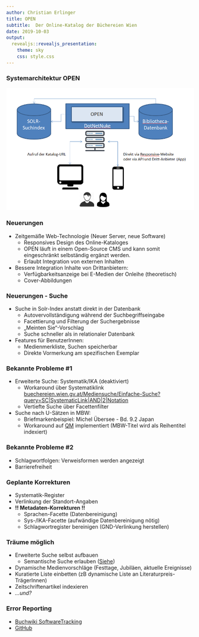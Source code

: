 ```yaml
---
author: Christian Erlinger
title: OPEN
subtitle:  Der Online-Katalog der Büchereien Wien
date: 2019-10-03
output:
  revealjs::revealjs_presentation:
    theme: sky
    css: style.css
---
```

### Systemarchitektur OPEN

![](open_sysarch.png)

### Neuerungen
* Zeitgemäße Web-Technologie (Neuer Server, neue Software)
  * Responsives Design des Online-Kataloges
  * OPEN läuft in einem Open-Source CMS und kann somit eingeschränkt selbständig ergänzt werden.
  * Erlaubt Integration von externen Inhalten
* Bessere Integration Inhalte von Drittanbietern:
  * Verfügbarkeitsanzeige bei E-Medien der Onleihe (theoretisch)
  * Cover-Abbildungen

### Neuerungen - Suche

* Suche in Solr-Index anstatt direkt in der Datenbank
  * Autovervollständigung während der Suchbegriffseingabe
  * Facettierung und Filterung der Suchergebnisse
  * „Meinten Sie“-Vorschlag
  * Suche schneller als in relationaler Datenbank
* Features für BenutzerInnen:
  * Medienmerkliste, Suchen speicherbar
  * Direkte Vormerkung am spezifischen Exemplar

### Bekannte Probleme #1

* Erweiterte Suche: Systematik/IKA (deaktiviert)
  * Workaround über Systematiklink [buechereien.wien.gv.at/Mediensuche/Einfache-Suche?query=SC|SystematicLink|AND|2|Notation](https://buechereien.wien.gv.at/Mediensuche/Einfache-Suche?query=SC%7cSystematicLink%7cAnd%7c2%7cPL.MU)
  * Vertiefte Suche über Facettenfilter
* Suche nach U-Sätzen in MBW:
  * Briefmarkenbeispiel: Michel Übersee - Bd. 9.2 Japan
  * Workaround auf [QM](https://openm13.wien.gv.at/Mediensuche/Einfache-Suche?search=Michel+%C3%9Cbersee+Japan) implementiert (MBW-Titel wird als Reihentitel indexiert)

### Bekannte Probleme #2

* Schlagwortfolgen: Verweisformen werden angezeigt
* Barrierefreiheit

### Geplante Korrekturen

* Systematik-Register
* Verlinkung der Standort-Angaben
* **!! Metadaten-Korrekturen !!**
  * Sprachen-Facette (Datenbereinigung)
  * Sys-/IKA-Facette (aufwändige Datenbereinigung nötig)
  * Schlagwortregister bereinigen (GND-Verlinkung herstellen)

### Träume möglich

* Erweiterte Suche selbst aufbauen 
  * Semantische Suche erlauben ([Siehe](https://nbn-resolving.org/urn:nbn:de:0290-opus4-162355))
* Dynamische Medienvorschläge (Festtage, Jubiläen, aktuelle Ereignisse)
* Kuratierte Liste einbetten (zB dynamische Liste an Literaturpreis-TrägerInnen)
* Zeitschriftenartikel indexieren
* *...und?*

### Error Reporting

* [Buchwiki SoftwareTracking](https://www.intern.magwien.gv.at/buchwiki/user/bin/view/Tasks/SoWaTHome?Software=Teststellung%20Open&Version=7.0&Alle=ja)
* [GitHub](https://github.com/bucwien)

